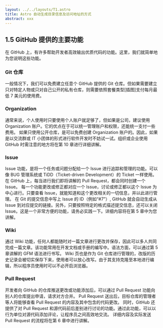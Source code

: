 ```yaml
---
layout: ../../layouts/T1.astro
title: Astro 自动生成目录信息及访问地址的方式
abstract: xxx
---
```


## 1.5 GitHub 提供的主要功能

在 GitHub 上，有许多帮助开发者高效输出优质代码的功能。这里，我们就简单地为您说明这些功能。

### Git 仓库

一般情况下，我们可以免费建立任意个 GitHub 提供的 Git 仓库。但如果需要建立只对特定人物或只对自己公开的私有仓库，则需要依照套餐类型[插图]支付每月最低 7 美元的使用费。

### Organization

通常来说，个人使用时只要使用个人账户就足够了，但如果是公司，建议使用 Organization 账户。它的优点在于可以统一管理账户和权限，还能统一支付一些费用。
如果只使用公开仓库，是可以免费创建 Organization 账户的。因此，如果是以交流群或 IT 小团体的形式进行软件开发时不妨试一试。组织或企业使用 GitHub 时需注意的地方将在第 10 章进行详细讲解。

### Issue

Issue 功能，是将一个任务或问题分配给一个 Issue 进行追踪和管理的功能。可以像 BUG 管理系统或 TiDD（Ticket-driven Development）的 Ticket 一样使用。在 GitHub 上，每当进行我们即将讲解的 Pull Request，都会同时创建一个 Issue。
每一个功能更改或修正都对应一个 Issue，讨论或修正都以这个 Issue 为中心进行。只要查看 Issue，就能知道和这个更改相关的一切信息，并以此进行管理。
在 Git 的提交信息中写上 Issue 的 ID（例如“#7”）, GitHub 就会自动生成从 Issue 到对应提交的链接。另外，只要按照特定的格式描述提交信息，还可以关闭 Issue。这是一个非常方便的功能，请务必实践一下。详细内容将在第 5 章中为您讲解。

### Wiki

通过 Wiki 功能，任何人都能随时对一篇文章进行更改并保存，因此可以多人共同完成一篇文章。该功能常用在开发文档或手册的编写中。语法方面，可以通过第 5 章讲解的 GFM 语法进行书写。
Wiki 页也是作为 Git 仓库进行管理的，改版的历史记录会被切实保存下来，使用者可以放心改写。由于其支持克隆至本地进行编辑，所以程序员使用时可以不必开启浏览器。

### Pull Request

开发者向 GitHub 的仓库推送更改或功能添加后，可以通过 Pull Request 功能向别人的仓库提出申请，请求对方合并。
Pull Request 送出后，目标仓库的管理者等人将能够查看 Pull Request 的内容及其中包含的代码更改。
同时，GitHub 还提供了对 Pull Request 和源代码前后差别进行讨论的功能。通过此功能，可以以行为单位对源代码添加评论，让程序员之间高效地交流。
详细内容及实际发送 Pull Request 的流程将在第 6 章中进行讲解。
